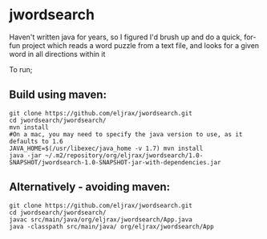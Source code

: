 jwordsearch
===========

Haven't written java for years, so I figured I'd brush up and do a quick, for-fun project which reads a word puzzle from a text file, and looks for a given word in all directions within it

To run; 

Build using maven:
------------------
```
git clone https://github.com/eljrax/jwordsearch.git  
cd jwordsearch/jwordsearch/  
mvn install  
#On a mac, you may need to specify the java version to use, as it defaults to 1.6  
JAVA_HOME=$(/usr/libexec/java_home -v 1.7) mvn install  
java -jar ~/.m2/repository/org/eljrax/jwordsearch/1.0-SNAPSHOT/jwordsearch-1.0-SNAPSHOT-jar-with-dependencies.jar  
```
Alternatively - avoiding maven:
-------------------------------
```
git clone https://github.com/eljrax/jwordsearch.git
cd jwordsearch/jwordsearch/
javac src/main/java/org/eljrax/jwordsearch/App.java
java -classpath src/main/java/ org/eljrax/jwordsearch/App
```

